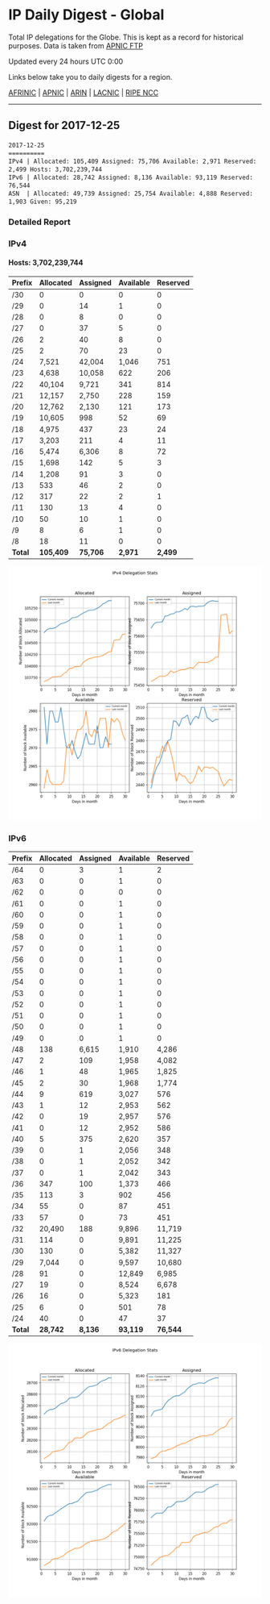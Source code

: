 # IP Daily Digest - Global

Total IP delegations for the Globe. This is kept as a record for historical purposes. Data is taken from [APNIC FTP](https://ftp.apnic.net/)

Updated every 24 hours UTC 0:00

Links below take you to daily digests for a region.

[AFRINIC](./archives/AFRINIC/) | [APNIC](./archives/APNIC/) | [ARIN](./archives/ARIN/) | [LACNIC](./archives/LACNIC/) | [RIPE NCC](./archives/RIPE_NCC/)

---

## Digest for 2017-12-25
```
2017-12-25
==========
IPv4 | Allocated: 105,409 Assigned: 75,706 Available: 2,971 Reserved: 2,499 Hosts: 3,702,239,744
IPv6 | Allocated: 28,742 Assigned: 8,136 Available: 93,119 Reserved: 76,544
ASN  | Allocated: 49,739 Assigned: 25,754 Available: 4,888 Reserved: 1,903 Given: 95,219
```

### Detailed Report

### IPv4

#### Hosts: **3,702,239,744**

| Prefix | Allocated | Assigned | Available | Reserved |
| ----- | ----- | ----- | ----- | ----- |
| /30 | 0 | 0 | 0 | 0 |
| /29 | 0 | 14 | 1 | 0 |
| /28 | 0 | 8 | 0 | 0 |
| /27 | 0 | 37 | 5 | 0 |
| /26 | 2 | 40 | 8 | 0 |
| /25 | 2 | 70 | 23 | 0 |
| /24 | 7,521 | 42,004 | 1,046 | 751 |
| /23 | 4,638 | 10,058 | 622 | 206 |
| /22 | 40,104 | 9,721 | 341 | 814 |
| /21 | 12,157 | 2,750 | 228 | 159 |
| /20 | 12,762 | 2,130 | 121 | 173 |
| /19 | 10,605 | 998 | 52 | 69 |
| /18 | 4,975 | 437 | 23 | 24 |
| /17 | 3,203 | 211 | 4 | 11 |
| /16 | 5,474 | 6,306 | 8 | 72 |
| /15 | 1,698 | 142 | 5 | 3 |
| /14 | 1,208 | 91 | 3 | 0 |
| /13 | 533 | 46 | 2 | 0 |
| /12 | 317 | 22 | 2 | 1 |
| /11 | 130 | 13 | 4 | 0 |
| /10 | 50 | 10 | 1 | 0 |
| /9 | 8 | 6 | 1 | 0 |
| /8 | 18 | 11 | 0 | 0 |
| **Total** | **105,409** | **75,706** | **2,971** | **2,499** |

![ipv4-stats](ipv4-figure.png)

### IPv6

| Prefix | Allocated | Assigned | Available | Reserved |
| ----- | ----- | ----- | ----- | ----- |
| /64 | 0 | 3 | 1 | 2 |
| /63 | 0 | 0 | 1 | 0 |
| /62 | 0 | 0 | 0 | 0 |
| /61 | 0 | 0 | 1 | 0 |
| /60 | 0 | 0 | 1 | 0 |
| /59 | 0 | 0 | 1 | 0 |
| /58 | 0 | 0 | 1 | 0 |
| /57 | 0 | 0 | 1 | 0 |
| /56 | 0 | 0 | 1 | 0 |
| /55 | 0 | 0 | 1 | 0 |
| /54 | 0 | 0 | 1 | 0 |
| /53 | 0 | 0 | 1 | 0 |
| /52 | 0 | 0 | 1 | 0 |
| /51 | 0 | 0 | 1 | 0 |
| /50 | 0 | 0 | 1 | 0 |
| /49 | 0 | 0 | 1 | 0 |
| /48 | 138 | 6,615 | 1,910 | 4,286 |
| /47 | 2 | 109 | 1,958 | 4,082 |
| /46 | 1 | 48 | 1,965 | 1,825 |
| /45 | 2 | 30 | 1,968 | 1,774 |
| /44 | 9 | 619 | 3,027 | 576 |
| /43 | 1 | 12 | 2,953 | 562 |
| /42 | 0 | 19 | 2,957 | 576 |
| /41 | 0 | 12 | 2,952 | 586 |
| /40 | 5 | 375 | 2,620 | 357 |
| /39 | 0 | 1 | 2,056 | 348 |
| /38 | 0 | 1 | 2,052 | 342 |
| /37 | 0 | 1 | 2,042 | 343 |
| /36 | 347 | 100 | 1,373 | 466 |
| /35 | 113 | 3 | 902 | 456 |
| /34 | 55 | 0 | 87 | 451 |
| /33 | 57 | 0 | 73 | 451 |
| /32 | 20,490 | 188 | 9,896 | 11,719 |
| /31 | 114 | 0 | 9,891 | 11,225 |
| /30 | 130 | 0 | 5,382 | 11,327 |
| /29 | 7,044 | 0 | 9,597 | 10,680 |
| /28 | 91 | 0 | 12,849 | 6,985 |
| /27 | 19 | 0 | 8,524 | 6,678 |
| /26 | 16 | 0 | 5,323 | 181 |
| /25 | 6 | 0 | 501 | 78 |
| /24 | 40 | 0 | 47 | 37 |
| **Total** | **28,742** | **8,136** | **93,119** | **76,544** |

![ipv6-stats](ipv6-figure.png)